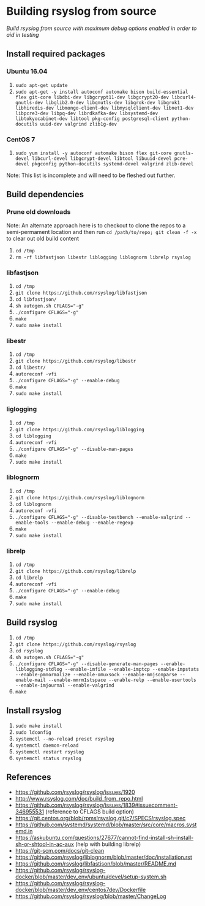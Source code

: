 # Building rsyslog from source

_Build rsyslog from source with maximum debug options enabled in order to aid in testing_

## Install required packages

### Ubuntu 16.04

1. `sudo apt-get update`
1. `sudo apt-get -y install autoconf automake bison build-essential flex git-core libdbi-dev libgcrypt11-dev libgcrypt20-dev libcurl4-gnutls-dev libglib2.0-dev libgnutls-dev libgrok-dev libgrok1 libhiredis-dev libmongo-client-dev libmysqlclient-dev libnet1-dev libpcre3-dev libpq-dev librdkafka-dev libsystemd-dev  libtokyocabinet-dev libtool pkg-config postgresql-client python-docutils uuid-dev valgrind zlib1g-dev`

### CentOS 7

1. `sudo yum install -y autoconf automake bison flex git-core gnutls-devel libcurl-devel libgcrypt-devel libtool libuuid-devel pcre-devel pkgconfig python-docutils systemd-devel valgrind zlib-devel`

Note: This list is incomplete and will need to be fleshed out further.

## Build dependencies

### Prune old downloads

Note: An alternate approach here is to checkout to clone the repos to a semi-permament location and then run `cd /path/to/repo; git clean -f -x` to clear out old build content

1. `cd /tmp`
1. `rm -rf libfastjson libestr liblogging liblognorm librelp rsyslog`

### libfastjson

1. `cd /tmp`
1. `git clone https://github.com/rsyslog/libfastjson`
1. `cd libfastjson/`
1. `sh autogen.sh CFLAGS="-g"`
1. `./configure CFLAGS="-g"`
1. `make`
1. `sudo make install`

### libestr

1. `cd /tmp`
1. `git clone https://github.com/rsyslog/libestr`
1. `cd libestr/`
1. `autoreconf -vfi`
1. `./configure CFLAGS="-g" --enable-debug`
1. `make`
1. `sudo make install`

### liglogging

1. `cd /tmp`
1. `git clone https://github.com/rsyslog/liblogging`
1. `cd liblogging`
1. `autoreconf -vfi`
1. `./configure CFLAGS="-g" --disable-man-pages`
1. `make`
1. `sudo make install`

### liblognorm

1. `cd /tmp`
1. `git clone https://github.com/rsyslog/liblognorm`
1. `cd liblognorm`
1. `autoreconf -vfi`
1. `./configure CFLAGS="-g" --disable-testbench --enable-valgrind --enable-tools --enable-debug --enable-regexp`
1. `make`
1. `sudo make install`

### librelp

1. `cd /tmp`
1. `git clone https://github.com/rsyslog/librelp`
1. `cd librelp`
1. `autoreconf -vfi`
1. `./configure CFLAGS="-g" --enable-debug`
1. `make`
1. `sudo make install`

## Build rsyslog

1. `cd /tmp`
1. `git clone https://github.com/rsyslog/rsyslog`
1. `cd rsyslog`
1. `sh autogen.sh CFLAGS="-g"`
1. `./configure CFLAGS="-g" --disable-generate-man-pages --enable-liblogging-stdlog --enable-imfile --enable-imptcp --enable-impstats --enable-pmnormalize --enable-omuxsock --enable-mmjsonparse --enable-mail --enable-mmrm1stspace --enable-relp --enable-usertools --enable-imjournal --enable-valgrind`
1. `make`

## Install rsyslog

1. `sudo make install`
1. `sudo ldconfig`
1. `systemctl --no-reload preset rsyslog`
1. `systemctl daemon-reload`
1. `systemctl restart rsyslog`
1. `systemctl status rsyslog`

## References

- https://github.com/rsyslog/rsyslog/issues/1920
- http://www.rsyslog.com/doc/build_from_repo.html
- https://github.com/rsyslog/rsyslog/issues/1839#issuecomment-346955531 (reference to CFLAGS build option)
- https://git.centos.org/blob/rpms!rsyslog.git/c7/SPECS!rsyslog.spec
- https://github.com/systemd/systemd/blob/master/src/core/macros.systemd.in
- https://askubuntu.com/questions/27677/cannot-find-install-sh-install-sh-or-shtool-in-ac-aux (help with building librelp)
- https://git-scm.com/docs/git-clean
- https://github.com/rsyslog/liblognorm/blob/master/doc/installation.rst
- https://github.com/rsyslog/libfastjson/blob/master/README.md
- https://github.com/rsyslog/rsyslog-docker/blob/master/dev_env/ubuntu/devel/setup-system.sh
- https://github.com/rsyslog/rsyslog-docker/blob/master/dev_env/centos7dev/Dockerfile
- https://github.com/rsyslog/rsyslog/blob/master/ChangeLog

